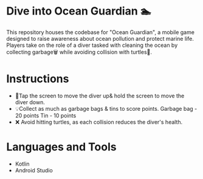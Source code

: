 # Dive into Ocean Guardian 🏊

This repository houses the codebase for "Ocean Guardian", a mobile game designed to raise awareness about ocean pollution and protect marine life. Players take on the role of a diver tasked with cleaning the ocean by collecting garbage🗑️ while avoiding collision with turtles🐢.
# Instructions
* 📱Tap the screen to move the diver up& hold the screen to move the diver down.
* 💡Collect as much as garbage bags & tins to score points.
     Garbage bag - 20 points
     Tin - 10 points 
* ❌ Avoid hitting turtles, as each collision reduces the diver's health.
# Languages and Tools
* Kotlin 
* Android Studio
